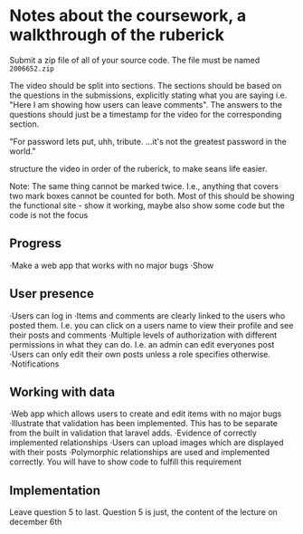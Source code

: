 # Notes about the coursework, a walkthrough of the ruberick

Submit a zip file of all of your source code. The file must be named `2006652.zip`

The video should be split into sections. The sections should be based on the questions in the submissions, explicitly stating what you are saying i.e. "Here I am showing how users can leave comments". The answers to the questions should just be a timestamp for the video for the corresponding section.

"For password lets put, uhh, tribute. ...it's not the greatest password in the world."

structure the video in order of the ruberick, to make seans life easier.

Note: The same thing cannot be marked twice. I.e., anything that covers two mark boxes cannot be counted for both.
Most of this should be showing the functional site - show it working, maybe also show some code but the code is not the focus

## Progress
·Make a web app that works with no major bugs
·Show 


## User presence
·Users can log in
·Items and comments are clearly linked to the users who posted them. I.e. you can click on a users name to view their profile and see their posts and comments
·Multiple levels of authorization with different permissions in what they can do. I.e. an admin can edit everyones post
·Users can only edit their own posts unless a role specifies otherwise.
·Notifications

## Working with data
·Web app which allows users to create and edit items with no major bugs
·Illustrate that validation has been implemented. This has to be separate from the built in validation that laravel adds.
·Evidence of correctly implemented relationships
·Users can upload images which are displayed with their posts
·Polymorphic relationships are used and implemented correctly. You will have to show code to fulfill this requirement

## Implementation
Leave question 5 to last. Question 5 is just, the content of the lecture on december 6th